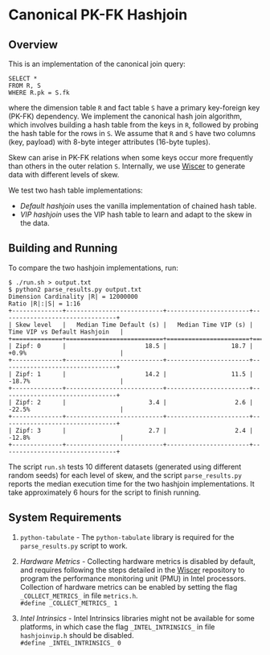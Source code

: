 # Canonical PK-FK Hashjoin

## Overview

This is an implementation of the canonical join query:
```
SELECT *
FROM R, S
WHERE R.pk = S.fk
```
where the dimension table `R` and fact table `S` have a primary key-foreign key (PK-FK) dependency. We implement the canonical hash join algorithm, which involves building a hash table from the keys in `R`, followed by probing the hash table for the rows in `S`. We assume that `R` and `S` have two columns (key, payload) with 8-byte integer attributes (16-byte tuples).

Skew can arise in PK-FK relations when some keys occur more frequently than others in the outer relation `S`. Internally, we use [Wiscer](https://github.com/aarati-K/wiscer) to generate data with different levels of skew.

We test two hash table implementations:
* *Default hashjoin* uses the vanilla implementation of chained hash table.
* *VIP hashjoin* uses the VIP hash table to learn and adapt to the skew in the data.

## Building and Running

To compare the two hashjoin implementations, run:

```
$ ./run.sh > output.txt
$ python2 parse_results.py output.txt
Dimension Cardinality |R| = 12000000
Ratio |R|:|S| = 1:16
+--------------+---------------------------+-----------------------+--------------------------------+
| Skew level   |   Median Time Default (s) |   Median Time VIP (s) | Time VIP vs Default Hashjoin   |
+==============+===========================+=======================+================================+
| Zipf: 0      |                      18.5 |                  18.7 | +0.9%                          |
+--------------+---------------------------+-----------------------+--------------------------------+
| Zipf: 1      |                      14.2 |                  11.5 | -18.7%                         |
+--------------+---------------------------+-----------------------+--------------------------------+
| Zipf: 2      |                       3.4 |                   2.6 | -22.5%                         |
+--------------+---------------------------+-----------------------+--------------------------------+
| Zipf: 3      |                       2.7 |                   2.4 | -12.8%                         |
+--------------+---------------------------+-----------------------+--------------------------------+
```

The script `run.sh` tests 10 different datasets (generated using different random seeds) for each level of skew, and the script `parse_results.py` reports the median execution time for the two hashjoin implementations. It take approximately 6 hours for the script to finish running.

## System Requirements

1. `python-tabulate` - The `python-tabulate` library is required for the `parse_results.py` script to work.

2. *Hardware Metrics* - Collecting hardware metrics is disabled by default, and requires following the steps detailed in the [Wiscer](https://github.com/aarati-K/wiscer) repository to program the performance monitoring unit (PMU) in Intel processors. Collection of hardware metrics can be enabled by setting the flag `_COLLECT_METRICS_` in file `metrics.h`.\
`#define _COLLECT_METRICS_ 1`

3. *Intel Intrinsics* - Intel Intrinsics libraries might not be available for some platforms, in which case the flag `_INTEL_INTRINSICS_` in file `hashjoinvip.h` should be disabled.\
`
#define _INTEL_INTRINSICS_ 0
`
